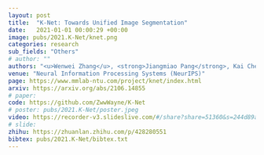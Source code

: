 ```yaml
---
layout: post
title:  "K-Net: Towards Unified Image Segmentation"
date:   2021-01-01 00:00:29 +00:00
image: pubs/2021.K-Net/knet.png
categories: research
sub_fields: "Others"
# author: ""
authors: "<u>Wenwei Zhang</u>, <strong>Jiangmiao Pang</strong>, Kai Chen, Chen Change Loy"
venue: "Neural Information Processing Systems (NeurIPS)"
page: https://www.mmlab-ntu.com/project/knet/index.html
arxiv: https://arxiv.org/abs/2106.14855
# paper: 
code: https://github.com/ZwwWayne/K-Net
# poster: pubs/2021.K-Net/poster.jpeg
video: https://recorder-v3.slideslive.com/#/share?share=51360&s=244d89a2-1418-4fd5-89fe-dc9616fc6efd
# slide:
zhihu: https://zhuanlan.zhihu.com/p/428280551
bibtex: pubs/2021.K-Net/bibtex.txt
---
```

